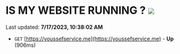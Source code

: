 # IS MY WEBSITE RUNNING ? [![](https://img.shields.io/static/v1?label=Sponsor&message=%E2%9D%A4&logo=GitHub&color=%23fe8e86)](https://github.com/sponsors/<username>)

Last updated: **7/17/2023, 10:38:02 AM**

- `GET` [https://youssefservice.me](https://youssefservice.me) - **Up** (906ms)
